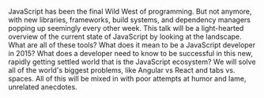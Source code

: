 JavaScript has been the final Wild West of programming. But not anymore, with new libraries, frameworks, build systems, and dependency managers popping up seemingly every other week. This talk will be a light-hearted overview of the current state of JavaScript by looking at the landscape. What are all of these tools? What does it mean to be a JavaScript developer in 2015? What does a developer need to know to be successful in this new, rapidly getting settled world that is the JavaScript ecosystem? We will solve all of the world's biggest problems, like Angular vs React and tabs vs. spaces. All of this will be mixed in with poor attempts at humor and lame, unrelated anecdotes.
